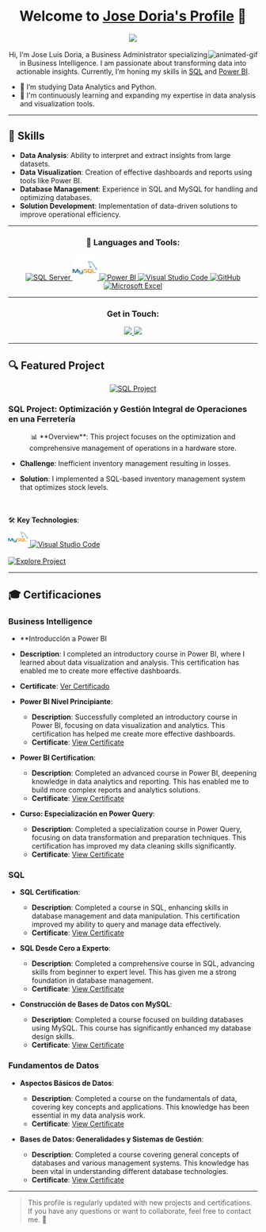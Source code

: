 <p align="center">
<h1 align="center">Welcome to <a href="https://github.com/Josedoria93">Jose Doria's Profile</a> 👋</h1>
<p align="center">
<a href="https://github.com/DenverCoder1/readme-typing-svg">
<img src="https://readme-typing-svg.herokuapp.com?font=IBM+Plex+Sans&color=F72EE2&size=25&lines=Welcome+to+my+GitHub+Profile!;Business+Administrator+specialized+in+Business+Intelligence;Currently+learning+SQL+and+Power+BI" />
</a>
</p>
</p>

<p align="center">
<img align="right" src="https://media.giphy.com/media/M9gbBd9nbDrOTu1Mqx/giphy.gif" alt="animated-gif">
</p>

<p align="center">
Hi, I’m Jose Luis Doria, a Business Administrator specializing in Business Intelligence. I am passionate about transforming data into actionable insights. Currently, I’m honing my skills in <a href="https://www.microsoft.com/en-us/sql-server" target="_blank">SQL</a> and <a href="https://powerbi.microsoft.com/" target="_blank">Power BI</a>.
</p>

<ul>
<li>🎒 I’m studying Data Analytics and Python.</li>
<li>🌱 I'm continuously learning and expanding my expertise in data analysis and visualization tools.</li>
</ul>

<hr>

## 💪 Skills
- **Data Analysis**: Ability to interpret and extract insights from large datasets.
- **Data Visualization**: Creation of effective dashboards and reports using tools like Power BI.
- **Database Management**: Experience in SQL and MySQL for handling and optimizing databases.
- **Solution Development**: Implementation of data-driven solutions to improve operational efficiency.

<hr>

<h3 align="center"><strong>🤖 Languages and Tools:</strong></h3>
<p align="center">
<a href="https://www.microsoft.com/en-us/sql-server" target="_blank">
<img src="https://www.svgrepo.com/show/303229/microsoft-sql-server-logo.svg" alt="SQL Server" width="50" height="50"/>
</a>
<a href="https://www.mysql.com/" target="_blank">
<img src="https://raw.githubusercontent.com/devicons/devicon/master/icons/mysql/mysql-original-wordmark.svg" alt="MySQL" width="50" height="50"/>
</a>
<a href="https://powerbi.microsoft.com/en-us/" target="_blank">
<img src="https://d11wkw82a69pyn.cloudfront.net/wm-reply/siteassets/images/power%20bi.png" alt="Power BI" width="43" height="40"/>
</a>
<a href="https://code.visualstudio.com/" target="_blank">
<img src="https://img.icons8.com/color/48/000000/visual-studio-code-2019.png" alt="Visual Studio Code" width="30" height="30"/>
</a>
<a href="https://github.com/" target="_blank">
<img src="https://img.shields.io/badge/GitHub-181717?style=for-the-badge&logo=github&logoColor=white" alt="GitHub" width="60" height="40"/>
</a>
<a href="https://www.microsoft.com/en-us/microsoft-365/excel" target="_blank">
<img src="https://img.shields.io/badge/Microsoft_Excel-217346?style=for-the-badge&logo=microsoft-excel&logoColor=white" alt="Microsoft Excel"/>
</a>
</p>

<hr>

<h3 align="center"><strong>Get in Touch:</strong></h3>
<p align="center">
<a href="https://www.linkedin.com/in/josedoriap/" target="_blank">
<img src="https://img.shields.io/badge/linkedin-%230077B5.svg?&style=for-the-badge&logo=linkedin&logoColor=white" height=35>
</a>
<a href="mailto:joseluisdoria7@gmail.com">
<img src="https://img.shields.io/badge/Gmail-333333?style=for-the-badge&logo=gmail&logoColor=red" height=35>
</a>
</p>

<hr>

## 🔍 <strong>Featured Project</strong>
<p align="center">
<a href="https://github.com/Josedoria93/sql_project" target="_blank">
<img src="https://img.shields.io/badge/SQL_Project-007ACC?style=for-the-badge&logo=github&logoColor=white" alt="SQL Project"/>
</a>
</p>

### SQL Project: Optimización y Gestión Integral de Operaciones en una Ferretería
<p align="center">
📊 **Overview**: This project focuses on the optimization and comprehensive management of operations in a hardware store. 
  
- **Challenge**: Inefficient inventory management resulting in losses.
  
- **Solution**: I implemented a SQL-based inventory management system that optimizes stock levels.

<br><br>
🛠️ **Key Technologies**:
<br>
<a href="https://www.mysql.com/" target="_blank">
<img src="https://raw.githubusercontent.com/devicons/devicon/master/icons/mysql/mysql-original-wordmark.svg" alt="MySQL" width="40" height="40"/>
</a>
<a href="https://code.visualstudio.com/" target="_blank">
<img src="https://img.icons8.com/color/48/000000/visual-studio-code-2019.png" alt="Visual Studio Code" width="40" height="40"/>
</a>
<br><br>
<a href="https://github.com/Josedoria93/sql_project" target="_blank">
<img src="https://img.shields.io/badge/Explore%20Project-Click%20Here-brightgreen?style=flat&logo=github" alt="Explore Project"/>
</a>
</p>

<hr>

## 🎓 <strong>Certificaciones</strong>

### Business Intelligence

- **Introducción a Power BI
- **Description**: I completed an introductory course in Power BI, where I learned about data visualization and analysis. This certification has enabled me to create more effective dashboards.
- **Certificate**: [Ver Certificado](https://postimg.cc/ZBtFdTTj)

- **Power BI Nivel Principiante**: 
  - **Description**: Successfully completed an introductory course in Power BI, focusing on data visualization and analytics. This certification has helped me create more effective dashboards.
  - **Certificate**: [View Certificate](https://app.kajabi.com/certificates/c5c14003)
  
- **Power BI Certification**: 
  - **Description**: Completed an advanced course in Power BI, deepening knowledge in data analytics and reporting. This has enabled me to build more complex reports and analytics solutions.
  - **Certificate**: [View Certificate](https://www.coderhouse.com/co/certificados/66e1e67b30a56410b56854d7?lang=es)
 
- **Curso: Especialización en Power Query**: 
  - **Description**: Completed a specialization course in Power Query, focusing on data transformation and preparation techniques. This certification has improved my data cleaning skills significantly.
  - **Certificate**: [View Certificate](https://app.kajabi.com/certificates/7402fc26)

### SQL
- **SQL Certification**: 
  - **Description**: Completed a course in SQL, enhancing skills in database management and data manipulation. This certification improved my ability to query and manage data effectively.
  - **Certificate**: [View Certificate](https://www.coderhouse.com/co/certificados/66cf1e7a202ee828ef4ebae8?lang=es)

- **SQL Desde Cero a Experto**: 
  - **Description**: Completed a comprehensive course in SQL, advancing skills from beginner to expert level. This has given me a strong foundation in database management.
  - **Certificate**: [View Certificate](https://postimg.cc/N9Kg9rv7)
 
- **Construcción de Bases de Datos con MySQL**: 
  - **Description**: Completed a course focused on building databases using MySQL. This course has significantly enhanced my database design skills.
  - **Certificate**: [View Certificate](https://postimg.cc/QVBZgy5S)

### Fundamentos de Datos
- **Aspectos Básicos de Datos**: 
  - **Description**: Completed a course on the fundamentals of data, covering key concepts and applications. This knowledge has been essential in my data analysis work.
  - **Certificate**: [View Certificate](https://www.coursera.org/account/accomplishments/verify/5GGZEF6HEMN0?utm_source=link&utm_medium=certificate&utm_content=cert_image&utm_campaign=sharing_cta&utm_product=course)

- **Bases de Datos: Generalidades y Sistemas de Gestión**: 
  - **Description**: Completed a course covering general concepts of databases and various management systems. This knowledge has been vital in understanding different database technologies.
  - **Certificate**: [View Certificate](https://postimg.cc/RWS90LJn)


---

> This profile is regularly updated with new projects and certifications. If you have any questions or want to collaborate, feel free to contact me. 🚀



